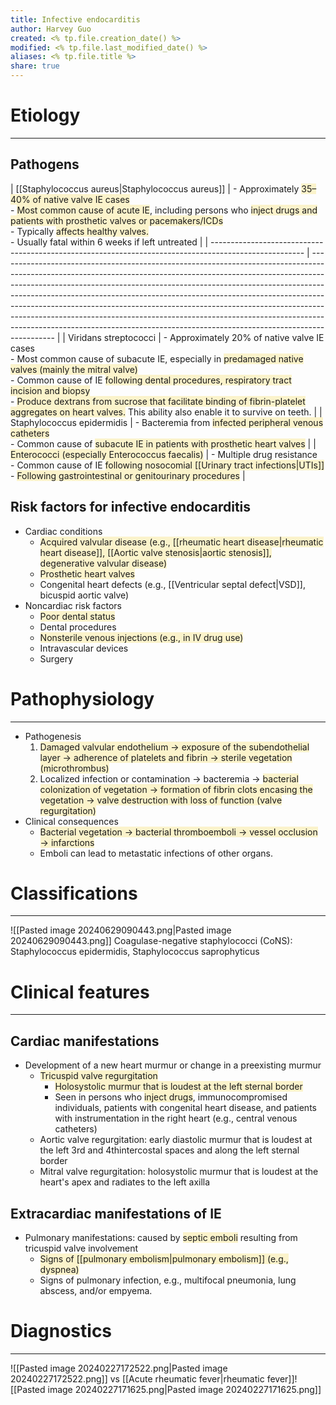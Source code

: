 ```yaml
---
title: Infective endocarditis
author: Harvey Guo
created: <% tp.file.creation_date() %>
modified: <% tp.file.last_modified_date() %>
aliases: <% tp.file.title %>
share: true
---
```


# Etiology
---
## Pathogens

| [[Staphylococcus aureus|Staphylococcus aureus]]                                                                             | - Approximately <span style="background:rgba(240, 200, 0, 0.2)">35–40% of native valve IE cases </span><br>- <span style="background:rgba(240, 200, 0, 0.2)">Most common cause of acute IE</span>, including persons who <span style="background:rgba(240, 200, 0, 0.2)">inject drugs and patients with prosthetic valves or pacemakers/ICDs</span> <br>- Typically <span style="background:rgba(240, 200, 0, 0.2)">affects healthy valves.</span><br>- Usually fatal within 6 weeks if left untreated                                                                           |
| ----------------------------------------------------------------------------------------------------- | -------------------------------------------------------------------------------------------------------------------------------------------------------------------------------------------------------------------------------------------------------------------------------------------------------------------------------------------------------------------------------------------------------------------------------------------------------------------------------------------------------------------------------------------------------------------------------- |
| Viridans streptococci                                                                                 | - Approximately 20% of native valve IE cases <br>- Most common cause of subacute IE, especially in <span style="background:rgba(240, 200, 0, 0.2)">predamaged native valves (mainly the mitral valve)</span><br>- Common cause of IE <span style="background:rgba(240, 200, 0, 0.2)">following dental procedures, respiratory tract incision and biopsy</span><br>- <span style="background:rgba(240, 200, 0, 0.2)">Produce dextrans from sucrose that facilitate binding of fibrin-platelet aggregates on heart valves.</span> This ability also enable it to survive on teeth. |
| Staphylococcus epidermidis                                                                            | - Bacteremia from <span style="background:rgba(240, 200, 0, 0.2)">infected peripheral venous catheters</span><br>- Common cause of <span style="background:rgba(240, 200, 0, 0.2)">subacute IE in patients with prosthetic heart valves</span>                                                                                                                                                                                                                                                                                                                                   |
| <span style="background:rgba(240, 200, 0, 0.2)">Enterococci (especially Enterococcus faecalis)</span> | - Multiple drug resistance <br>- Common cause of IE <span style="background:rgba(240, 200, 0, 0.2)">following nosocomial [[Urinary tract infections\|UTIs]]</span><br>- <span style="background:rgba(240, 200, 0, 0.2)">Following gastrointestinal or genitourinary procedures</span>                                                                                                                                                                                                                                                                                            |

## Risk factors for infective endocarditis
- Cardiac conditions
	- <span style="background:rgba(240, 200, 0, 0.2)">Acquired valvular disease (e.g., [[rheumatic heart disease|rheumatic heart disease]], [[Aortic valve stenosis|aortic stenosis]], degenerative valvular disease)</span>
	- <span style="background:rgba(240, 200, 0, 0.2)">Prosthetic heart valves</span>
	- Congenital heart defects (e.g., [[Ventricular septal defect|VSD]], bicuspid aortic valve)
- Noncardiac risk factors
	- <span style="background:rgba(240, 200, 0, 0.2)">Poor dental status</span>
	- Dental procedures
	- <span style="background:rgba(240, 200, 0, 0.2)">Nonsterile venous injections (e.g., in IV drug use)</span>
	- Intravascular devices
	- Surgery
# Pathophysiology
---
- Pathogenesis
	1. <span style="background:rgba(240, 200, 0, 0.2)">Damaged valvular endothelium → exposure of the subendothelial layer → adherence of platelets and fibrin → sterile vegetation (microthrombus)</span>
	2. Localized infection or contamination → bacteremia → <span style="background:rgba(240, 200, 0, 0.2)">bacterial colonization of vegetation → formation of fibrin clots encasing the vegetation → valve destruction with loss of function (valve regurgitation)</span>
- Clinical consequences
	- <span style="background:rgba(240, 200, 0, 0.2)">Bacterial vegetation → bacterial thromboemboli → vessel occlusion → infarctions</span>
	- Emboli can lead to metastatic infections of other organs.
# Classifications
---
![[Pasted image 20240629090443.png|Pasted image 20240629090443.png]]
Coagulase-negative staphylococci (CoNS): Staphylococcus epidermidis, Staphylococcus saprophyticus
# Clinical features
---
## Cardiac manifestations 
- Development of a new heart murmur or change in a preexisting murmur
	- <span style="background:rgba(240, 200, 0, 0.2)">Tricuspid valve regurgitation</span>
		- <span style="background:rgba(240, 200, 0, 0.2)">Holosystolic murmur that is loudest at the left sternal border </span>
		- Seen in persons who <span style="background:rgba(240, 200, 0, 0.2)">inject drugs</span>, immunocompromised individuals, patients with congenital heart disease, and patients with instrumentation in the right heart (e.g., central venous catheters) 
	- Aortic valve regurgitation: early diastolic murmur that is loudest at the left 3rd and 4thintercostal spaces and along the left sternal border 
	- Mitral valve regurgitation: holosystolic murmur that is loudest at the heart's apex and radiates to the left axilla
## Extracardiac manifestations of IE
- Pulmonary manifestations: caused by <span style="background:rgba(240, 200, 0, 0.2)">septic emboli</span> resulting from tricuspid valve involvement
	- <span style="background:rgba(240, 200, 0, 0.2)">Signs of [[pulmonary embolism|pulmonary embolism]] (e.g., dyspnea)</span>
	- Signs of pulmonary infection, e.g., multifocal pneumonia, lung abscess, and/or empyema.
# Diagnostics
---
![[Pasted image 20240227172522.png|Pasted image 20240227172522.png]]
vs [[Acute rheumatic fever|rheumatic fever]]![[Pasted image 20240227171625.png|Pasted image 20240227171625.png]]